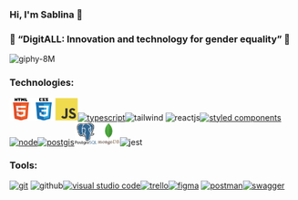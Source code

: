 ### Hi, I'm Sablina 👋


### :purple_heart: “DigitALL: Innovation and technology for gender equality” :purple_heart:




![giphy-8M](https://user-images.githubusercontent.com/116072654/223287948-c4afddba-87ab-461b-8f0b-9ad65f7a0be8.gif)


<h3 align="left">Technologies:</h3>
<p align="left">
<img src="https://raw.githubusercontent.com/devicons/devicon/master/icons/html5/html5-original-wordmark.svg" alt="html5" width="40" height="40"/></a><a href="https://www.w3schools.com/css/" target="_blank"><img src="https://raw.githubusercontent.com/devicons/devicon/master/icons/css3/css3-original-wordmark.svg" alt="css3" width="40" height="40"/></a><img src="https://raw.githubusercontent.com/devicons/devicon/master/icons/javascript/javascript-original.svg" alt="javascript" width="40" height="40"/></a><a href="https://tailwindcss.com/" target="_blank"><a href="https://www.typescriptlang.org/" target="_blank"><img src="https://www.vectorlogo.zone/logos/typescriptlang/typescriptlang-icon.svg" alt="typescript" width="40" height="40"/></a><img src="https://www.vectorlogo.zone/logos/tailwindcss/tailwindcss-icon.svg" alt="tailwind" width="40" height="40"/></a> <img src="https://www.vectorlogo.zone/logos/reactjs/reactjs-icon.svg" alt="reactjs" width="40" height="40"/></a><a href="https://styled-components.com/" target="_blank"><img src="https://user-images.githubusercontent.com/73828751/196031378-39079b3e-cffa-4f95-a1cf-bfc3fac0051c.png" alt="styled components" width="40" height="40"/></a><a href="https://nodejs.org/es/" target="_blank"><img src="https://www.vectorlogo.zone/logos/nodejs/nodejs-ar21.svg" alt="node" width="auto" height="40"/></a><a href="https://www.postgresql.org" target="_blank"><img src="https://user-images.githubusercontent.com/73828751/196030749-6de0aae5-ef73-4146-a091-0b63bed6f9e3.png" alt="postgis" width="auto" height="40"/><img src="https://raw.githubusercontent.com/devicons/devicon/master/icons/postgresql/postgresql-original-wordmark.svg" alt="postgresql" width="40" height="40"/><a href="https://www.mongodb.com/" target="_blank"></a><img src="https://raw.githubusercontent.com/devicons/devicon/master/icons/mongodb/mongodb-original-wordmark.svg" alt="mongodb" width="40" height="40"/></a><a href="https://www.mysql.com/" target="_blank"></a><img src="https://www.vectorlogo.zone/logos/jestjsio/jestjsio-icon.svg" alt="jest" width="40" height="40"/></a> 

  
<h3 align="left">Tools:</h3>  
<p align="left">
<a href="https://git-scm.com/" target="_blank"><img src="https://www.vectorlogo.zone/logos/git-scm/git-scm-icon.svg" alt="git" width="40" height="40"/></a> <img src="https://user-images.githubusercontent.com/25181517/192108374-8da61ba1-99ec-41d7-80b8-fb2f7c0a4948.png" alt="github" width="40" height="40"/><a href="https://code.visualstudio.com/" target="_blank"><img src="https://user-images.githubusercontent.com/73828751/196031035-6a63c8a8-e561-4654-b699-93d82f23d58f.png" alt="visual studio code" width="40" height="40"/><a href="https://trello.com/es" target="_blank"><img src="https://www.vectorlogo.zone/logos/trello/trello-icon.svg" alt="trello" width="40" height="40"/></a><a href="https://www.figma.com/" target="_blank"><img src="https://www.vectorlogo.zone/logos/figma/figma-icon.svg" alt="figma" width="40" height="40"/></a>
<a href="https://www.figma.com/" target="_blank"><a href="https://www.adobe.com/es/products/xd.html" target="_blank"><a href="https://trello.com/es" target="_blank"><a href="https://postman.com" target="_blank"><img src="https://www.vectorlogo.zone/logos/getpostman/getpostman-icon.svg" alt="postman" width="40" height="40"/></a><a href="https://swagger.io/docs/" target="_blank"><img src="https://user-images.githubusercontent.com/25181517/186711335-a3729606-5a78-4496-9a36-06efcc74f800.png" alt="swagger" width="40" height="40"/></a>




<!--
**sablinali/sablinali** is a ✨ _special_ ✨ repository because its `README.md` (this file) appears on your GitHub profile.

Here are some ideas to get you started:

- 🔭 I’m currently working on ...
- 🌱 I’m currently learning ...
- 👯 I’m looking to collaborate on ...
- 🤔 I’m looking for help with ...
- 💬 Ask me about ...
- 📫 How to reach me: ...
- 😄 Pronouns: ...
- ⚡ Fun fact: ...
-->
